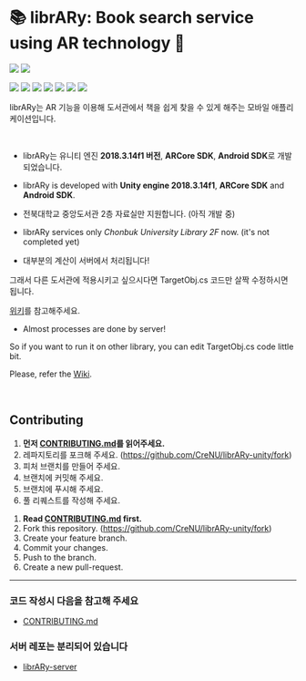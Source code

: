 # 📚 librARy: Book search service using AR technology 📱

![](https://img.shields.io/badge/librARy-unity-orange)
![](https://img.shields.io/badge/unity-v.2018.3.14f1-orange)

![](https://img.shields.io/github/languages/count/crenu/library-unity)
![](https://img.shields.io/github/languages/top/crenu/library-unity)
![](https://img.shields.io/github/languages/code-size/crenu/library-unity)
![](https://img.shields.io/github/repo-size/crenu/library-unity)
![](https://img.shields.io/github/issues/crenu/library-unity)
![](https://img.shields.io/github/issues-closed/crenu/library-unity)
![](https://img.shields.io/github/last-commit/crenu/library-unity)

librARy는 AR 기능을 이용해 도서관에서 책을 쉽게 찾을 수 있게 해주는 모바일 애플리케이션입니다.

<br>

- librARy는 유니티 엔진 **2018.3.14f1 버전**, **ARCore SDK**, **Android SDK**로 개발되었습니다.
- librARy is developed with **Unity engine 2018.3.14f1**, **ARCore SDK** and **Android SDK**.

- 전북대학교 중앙도서관 2층 자료실만 지원합니다. (아직 개발 중)
- librARy services only *Chonbuk University Library 2F* now. (it's not completed yet)

- 대부분의 계산이 서버에서 처리됩니다!

그래서 다른 도서관에 적용시키고 싶으시다면 TargetObj.cs 코드만 살짝 수정하시면 됩니다.

[위키][Wiki]를 참고해주세요.

- Almost processes are done by server!

So if you want to run it on other library, you can edit TargetObj.cs code little bit.

Please, refer the [Wiki][Wiki].

<br>

## Contributing
1. **먼저 [CONTRIBUTING.md](./CONTRIBUTING.md)를 읽어주세요.**
2. 레파지토리를 포크해 주세요. (https://github.com/CreNU/librARy-unity/fork)
3. 피처 브랜치를 만들어 주세요.
4. 브랜치에 커밋해 주세요.
5. 브랜치에 푸시해 주세요.
6. 풀 리퀘스트를 작성해 주세요.
<!-- -->
1. **Read [CONTRIBUTING.md](./CONTRIBUTING.md) first.**
2. Fork this repository. (https://github.com/CreNU/librARy-unity/fork)
3. Create your feature branch.
4. Commit your changes.
5. Push to the branch.
6. Create a new pull-request.

---
### 코드 작성시 다음을 참고해 주세요
+ [CONTRIBUTING.md](https://github.com/CreNU/librARy-unity/blob/master/CONTRIBUTING.md)

### 서버 레포는 분리되어 있습니다
+ [librARy-server](https://github.com/CreNU/librARy-server)

[Wiki]: https://github.com/CreNU/librARy-unity/wiki
